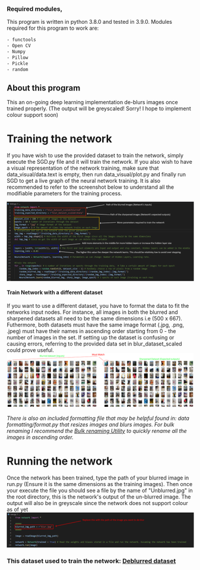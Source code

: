 ### Required modules, 
This program is written in python 3.8.0 and tested in 3.9.0.
Modules required for this program to work are:
```
- functools
- Open CV
- Numpy
- Pillow
- Pickle
- random
```
## About this program
This an on-going deep learning implementation de-blurs images once trained properly. (The output will be greyscaled! Sorry! I hope to implement colour support soon)

# Training the network
If you have wish to use the provided dataset to train the network, simply execute the SGD.py file and it will train the network. If you also wish to have a visual representation of the network training, make sure that data_visual/data.text is empty, then run data_visual/plot.py and finally run SGD to get a live graph of the neural network training. It is also recommended to refer to the screenshot below to understand all the modifiable parameters for the training process.

![Training_parameters](https://github.com/ManindraDeMel/Deep-Deblurring/blob/main/Screenshots/How_to_train.png)

#### Train Network with a different dataset
If you want to use a different dataset, you have to format the data to fit the networks input nodes. For instance, all images in both the blurred and sharpened datasets all need to be the same dimensions i.e (500 x 667). Futhermore, both datasets must have the same image format (.jpg, .png, .jpeg) must have their names in ascending order starting from 0 - the number of images in the set. If setting up the dataset is confusing or causing errors, referring to the provided data set in blur_dataset_scaled could prove useful. 
![Running the algorithm](https://github.com/ManindraDeMel/Deep-Deblurring/blob/main/Screenshots/dataset_config_screenshot.png)

###### There is also an included formatting file that may be helpful found in: data formatting/format.py that resizes images and blurs images. For bulk renaming I recommend the [Bulk renaming Utility](https://www.bulkrenameutility.co.uk/Download.php) to quickly rename all the images in ascending order.

# Running the network
Once the network has been trained, type the path of your blurred image in run.py (Ensure it is the same dimensions as the training images).
Then once your execute the file you should see a file by the name of "Unblurred.jpg" in the root directory, this is the network's output of the un-blurred image. The output will also be in greyscale since the network does not support colour as of yet
![Running the algorithm](https://github.com/ManindraDeMel/Deep-Deblurring/blob/main/Screenshots/How_to_deblur.png)
### This dataset used to train the network: [Deblurred dataset](https://www.kaggle.com/kwentar/blur-dataset)






